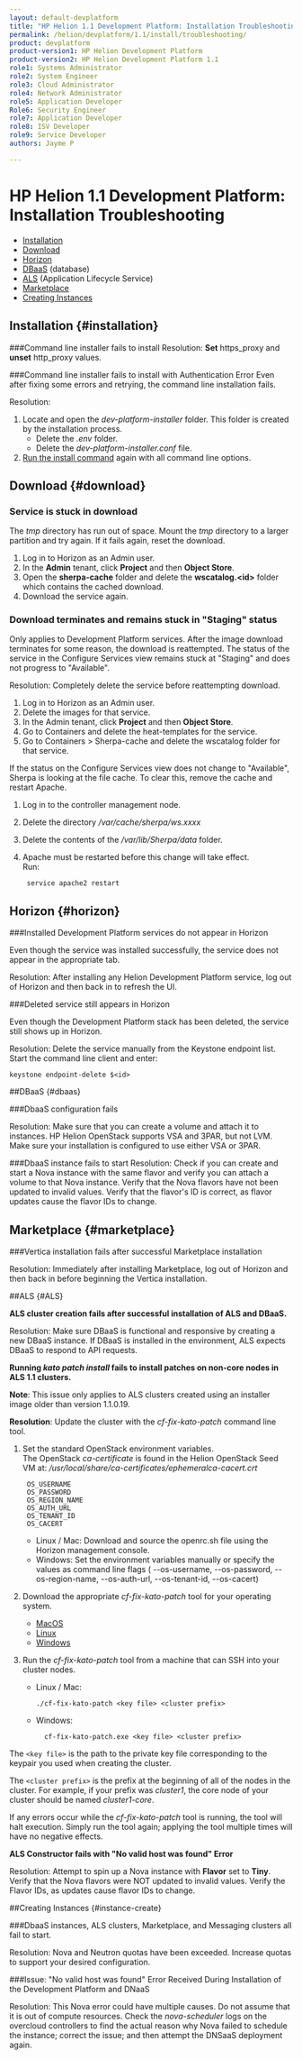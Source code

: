 ```yaml
---
layout: default-devplatform
title: "HP Helion 1.1 Development Platform: Installation Troubleshooting"
permalink: /helion/devplatform/1.1/install/troubleshooting/
product: devplatform
product-version1: HP Helion Development Platform
product-version2: HP Helion Development Platform 1.1
role1: Systems Administrator 
role2: System Engineer
role3: Cloud Administrator
role4: Network Administrator
role5: Application Developer
Role6: Security Engineer
role7: Application Developer 
role8: ISV Developer
role9: Service Developer
authors: Jayme P

---
```

<!--PUBLISHED-->


# HP Helion 1.1 Development Platform: Installation Troubleshooting

- [Installation](#installation)
- [Download](#download)
- [Horizon](#horizon)
- [DBaaS](#dbaas) (database)
- [ALS](#ALS) (Application Lifecycle Service)
- [Marketplace](#marketplace)
- [Creating Instances](#instance-create)

## Installation {#installation}

###Command line installer fails to install
 Resolution: **Set** https\_proxy and **unset** http\_proxy values.

###Command line installer fails to install with Authentication Error 
Even after fixing some errors and retrying, the command line installation fails.

Resolution: 

1. Locate and open the *dev-platform-installer* folder. This folder is created by the installation process.
	- Delete the *.env* folder.
	- Delete the *dev-platform-installer.conf* file.
3. [Run the install command](/helion/devplatform/1.1/install/#commandline) again with all command line options.

## Download {#download}

### Service is stuck in download

The *tmp* directory has run out of space. Mount the *tmp* directory to a larger partition and try again. If it fails again, reset the download.

1. Log in to Horizon as an Admin user.
2. In the **Admin** tenant, click **Project** and then **Object Store**.
3. Open the **sherpa-cache** folder and delete the **wscatalog.<id\>** folder which contains the cached download.
4. Download the service again.

### Download terminates and remains stuck in "Staging" status

Only applies to Development Platform services. After the image download terminates for some reason, the download is reattempted. The status of the service in the Configure Services view remains stuck at "Staging" and does not progress to "Available".

 Resolution: Completely delete the service before reattempting download.

1. Log in to Horizon as an Admin user.
2. Delete the images for that service.
3. In the Admin tenant, click **Project** and then **Object Store**.
4. Go to Containers and delete the heat-templates for the service.
3. Go to Containers > Sherpa-cache and delete the wscatalog folder for that service.

If the status on the Configure Services view does not change to "Available", Sherpa is looking at the file cache. To clear this, remove the cache and restart Apache.

1. Log in to the controller management node.
2. Delete the directory */var/cache/sherpa/ws.xxxx*
1. Delete the contents of the */var/lib/Sherpa/data* folder.
2. Apache must be restarted before this change will take effect. <br />Run:
		
		service apache2 restart 


## Horizon {#horizon}
###Installed Development Platform services do not appear in Horizon

Even though the service was installed successfully, the service does not appear in the appropriate tab.
 
Resolution: After installing any Helion Development Platform service, log out of Horizon and then back in to refresh the UI.

###Deleted service still appears in Horizon

Even though the Development Platform stack has been deleted, the service still shows up in Horizon.

Resolution: Delete the service manually from the Keystone endpoint list. <br /> Start the command line client and enter:

	keystone endpoint-delete $<id>

##DBaaS {#dbaas}

###DbaaS configuration fails
 
Resolution: Make sure that you can create a volume and attach it to instances. HP Helion OpenStack supports VSA and 3PAR, but not LVM. Make sure your installation is configured to use either VSA or 3PAR.

###DbaaS instance fails to start
Resolution: Check if you can create and start a Nova instance with the same flavor and verify you can attach a volume to that Nova instance. Verify that the Nova flavors have not been updated to invalid values. Verify that the flavor's ID is correct, as flavor updates cause the flavor IDs to change.

## Marketplace {#marketplace}

###Vertica installation fails after successful Marketplace installation

Resolution: Immediately after installing Marketplace, log out of Horizon and then back in before beginning the Vertica installation. 

##ALS {#ALS}

**ALS cluster creation fails after successful installation of ALS and DBaaS.**
 
Resolution: Make sure DBaaS is functional and responsive by creating a new DBaaS instance. If DBaaS is installed in the environment, ALS expects DBaaS to respond to API requests.

**Running *kato patch install* fails to install patches on non-core nodes in ALS 1.1 clusters.** 

**Note**: This issue only applies to ALS clusters created using an installer image older than version 1.1.0.19. <a name="katopatch"></a>

**Resolution**: Update the cluster with the *cf-fix-kato-patch* command line tool.
 
1. Set the standard OpenStack environment variables. <br />The OpenStack *ca-certificate* is found in the Helion OpenStack Seed VM at:  */usr/local/share/ca-certificates/ephemeralca-cacert.crt*

		OS_USERNAME
		OS_PASSWORD
		OS_REGION_NAME
		OS_AUTH_URL
		OS_TENANT_ID
		OS_CACERT


	- Linux / Mac: Download and source the openrc.sh file using the Horizon management console.
	- Windows: Set the environment variables manually or specify the values as command line flags ( --os-username, --os-password, --os-region-name, --os-auth-url, --os-tenant-id, --os-cacert)

2.	Download the appropriate *cf-fix-kato-patch* tool for your operating system.
	- [MacOS](http://g7743e0143085e2793a5aef95989b09ea.cdn.hpcloudsvc.com/cf-fix-kato-patch/darwin/cf-fix-kato-patch)
	- [Linux](http://g7743e0143085e2793a5aef95989b09ea.cdn.hpcloudsvc.com/cf-fix-kato-patch/linux/cf-fix-kato-patch)
	- [Windows](http://g7743e0143085e2793a5aef95989b09ea.cdn.hpcloudsvc.com/cf-fix-kato-patch/windows/cf-fix-kato-patch.exe)
3.	Run the *cf-fix-kato-patch* tool from a machine that can SSH into your cluster nodes.
	-	Linux / Mac:
		
			./cf-fix-kato-patch <key file> <cluster prefix>
	- Windows:
		
			cf-fix-kato-patch.exe <key file> <cluster prefix>
 
The `<key file>` is the path to the private key file corresponding to the keypair you used when creating the cluster. 

The `<cluster prefix>` is the prefix at the beginning of all of the nodes in the cluster. For example, if your prefix was *cluster1*, the core node of your cluster should be named *cluster1-core*.
 
If any errors occur while the *cf-fix-kato-patch* tool is running, the tool will halt execution. Simply run the tool again; applying the tool multiple times will have no negative effects.

**ALS Constructor fails with "No valid host was found" Error**

Resolution: Attempt to spin up a Nova instance with **Flavor** set to **Tiny**. Verify that the Nova flavors were NOT updated to invalid values. Verify the Flavor IDs, as updates cause flavor IDs to change.

##Creating Instances {#instance-create}

###DbaaS instances, ALS clusters, Marketplace, and Messaging clusters all fail to start.

Resolution: Nova and Neutron quotas have been exceeded. Increase quotas to support your desired configuration.

###Issue: "No valid host was found" Error Received During Installation of the Development Platform and DNaaS

Resolution: This Nova error could have multiple causes. Do not assume that  it is out of compute resources. Check the *nova-scheduler* logs on the overcloud controllers to find the actual reason why Nova failed to schedule the instance; correct the issue; and then attempt the DNSaaS deployment again.

